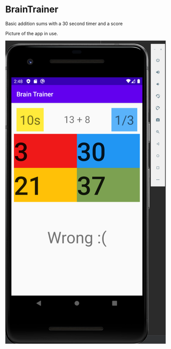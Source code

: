 # BrainTrainer
Basic addition sums with a 30 second timer and a score

Picture of the app in use.

![Image of app in use](https://github.com/Morecoffeepls/BrainTrainer/blob/master/screenShot.PNG)
